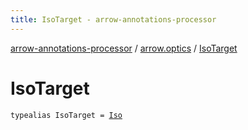 ```yaml
---
title: IsoTarget - arrow-annotations-processor
---
```


[arrow-annotations-processor](../index.html) / [arrow.optics](index.html) / [IsoTarget](./-iso-target.html)

# IsoTarget

`typealias IsoTarget = `[`Iso`](-target/-iso/index.html)
